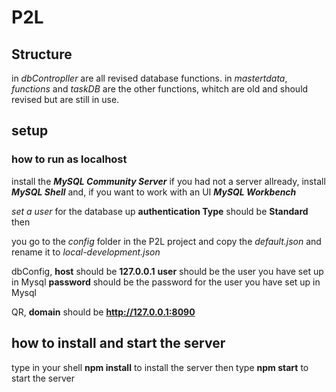 
# P2L

## Structure

in *dbContropller* are all revised database functions.
in *mastertdata*, *functions* and *taskDB* are the other functions, whitch are old and should revised but are still in use.

## setup

### how to run as localhost

install the ***MySQL Community Server*** if you had not a server allready, 
install ***MySQL Shell*** and, if you want to work with an UI ***MySQL Workbench***

*set a user* for the database up
**authentication Type** should be **Standard** then

you go to the *config* folder in the P2L project and copy the *default.json* and 
rename it to *local-development.json*

dbConfig, **host** should be **127.0.0.1**
**user** should be the user you have set up in Mysql
**password** should be the password for the user you have set up in Mysql

QR, **domain** should be **http://127.0.0.1:8090**

## how to install and start the server

type in your shell **npm install** to install the server
then type **npm start** to start the server
